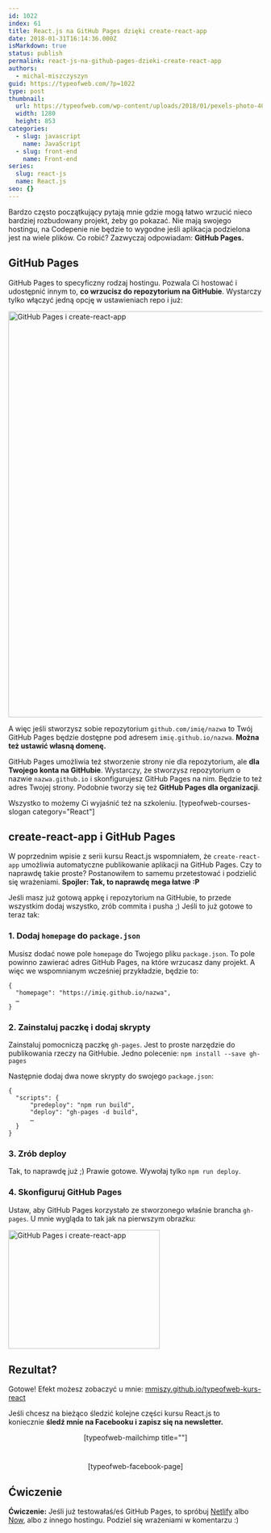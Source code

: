 ```yaml
---
id: 1022
index: 61
title: React.js na GitHub Pages dzięki create-react-app
date: 2018-01-31T16:14:36.000Z
isMarkdown: true
status: publish
permalink: react-js-na-github-pages-dzieki-create-react-app
authors:
  - michal-miszczyszyn
guid: https://typeofweb.com/?p=1022
type: post
thumbnail:
  url: https://typeofweb.com/wp-content/uploads/2018/01/pexels-photo-405031.jpeg
  width: 1280
  height: 853
categories:
  - slug: javascript
    name: JavaScript
  - slug: front-end
    name: Front-end
series:
  slug: react-js
  name: React.js
seo: {}
---
```


Bardzo często początkujący pytają mnie gdzie mogą łatwo wrzucić nieco bardziej rozbudowany projekt, żeby go pokazać. Nie mają swojego hostingu, na Codepenie nie będzie to wygodne jeśli aplikacja podzielona jest na wiele plików. Co robić? Zazwyczaj odpowiadam: <strong>GitHub Pages.</strong>

<h2>GitHub Pages</h2>
GitHub Pages to specyficzny rodzaj hostingu. Pozwala Ci hostować i udostępnić innym to, <strong>co wrzucisz do repozytorium na GitHubie</strong>. Wystarczy tylko włączyć jedną opcję w ustawieniach repo i już:

<a href="https://typeofweb.com/wp-content/uploads/2018/01/Screenshot-2018-01-29-20.11.18.png"><img class="aligncenter size-large wp-image-1023" src="https://typeofweb.com/wp-content/uploads/2018/01/Screenshot-2018-01-29-20.11.18-1024x803.png" alt="GitHub Pages i create-react-app" width="1024" height="803" /></a>

A więc jeśli stworzysz sobie repozytorium <code>github.com/imię/nazwa</code> to Twój GitHub Pages będzie dostępne pod adresem <code>imię.github.io/nazwa</code>. <strong>Można też ustawić własną domenę.</strong>

GitHub Pages umożliwia też stworzenie strony nie dla repozytorium, ale <strong>dla Twojego konta na GitHubie</strong>. Wystarczy, że stworzysz repozytorium o nazwie <code>nazwa.github.io</code> i skonfigurujesz GitHub Pages na nim. Będzie to też adres Twojej strony. Podobnie tworzy się też <strong>GitHub Pages dla organizacji</strong>.

Wszystko to możemy Ci wyjaśnić też na szkoleniu. [typeofweb-courses-slogan category="React"]

<h2>create-react-app i GitHub Pages</h2>
W poprzednim wpisie z serii kursu React.js wspomniałem, że <code>create-react-app</code> umożliwia automatyczne publikowanie aplikacji na GitHub Pages. Czy to naprawdę takie proste? Postanowiłem to samemu przetestować i podzielić się wrażeniami. <strong>Spojler: Tak, to naprawdę mega łatwe :P</strong>

Jeśli masz już gotową appkę i repozytorium na GitHubie, to przede wszystkim dodaj wszystko, zrób commita i pusha ;) Jeśli to już gotowe to teraz tak:

<h3>1. Dodaj <code>homepage</code> do <code>package.json</code></h3>
Musisz dodać nowe pole <code>homepage</code> do Twojego pliku <code>package.json</code>. To pole powinno zawierać adres GitHub Pages, na które wrzucasz dany projekt. A więc we wspomnianym wcześniej przykładzie, będzie to:
<pre class="language-json"><code>{
  "homepage": "https://imię.github.io/nazwa",
  …
}</code></pre>
<h3>2. Zainstaluj paczkę i dodaj skrypty</h3>
Zainstaluj pomocniczą paczkę <code>gh-pages</code>. Jest to proste narzędzie do publikowania rzeczy na GitHubie. Jedno polecenie: <code>npm install --save gh-pages</code>

Następnie dodaj dwa nowe skrypty do swojego <code>package.json</code>:

<pre class="language-json"><code>{
  "scripts": {
      "predeploy": "npm run build",
      "deploy": "gh-pages -d build",
      …
  }
}</code></pre>
<h3>3. Zrób deploy</h3>
Tak, to naprawdę już ;) Prawie gotowe. Wywołaj tylko <code>npm run deploy</code>.
<h3>4. Skonfiguruj GitHub Pages</h3>
Ustaw, aby GitHub Pages korzystało ze stworzonego właśnie brancha <code>gh-pages</code>. U mnie wygląda to tak jak na pierwszym obrazku:

<a href="https://typeofweb.com/wp-content/uploads/2018/01/Screenshot-2018-01-29-20.11.18.png"><img class="aligncenter size-medium wp-image-1023" src="https://typeofweb.com/wp-content/uploads/2018/01/Screenshot-2018-01-29-20.11.18-300x235.png" alt="GitHub Pages i create-react-app" width="300" height="235" /></a>

<h2>Rezultat?</h2>
Gotowe! Efekt możesz zobaczyć u mnie: <a href="https://mmiszy.github.io/typeofweb-kurs-react">mmiszy.github.io/typeofweb-kurs-react</a>

Jeśli chcesz na bieżąco śledzić kolejne części kursu React.js to koniecznie <strong>śledź mnie na Facebooku i zapisz się na newsletter.</strong>

<div style="text-align: center; margin-bottom: 40px;">[typeofweb-mailchimp title=""]</div>
<div style="text-align: center;">[typeofweb-facebook-page]</div>
<h2>Ćwiczenie</h2>
<strong>Ćwiczenie:</strong> Jeśli już testowałaś/eś GitHub Pages, to spróbuj <a href="https://www.netlify.com/">Netlify</a> albo <a href="https://zeit.co/now">Now</a>, albo z innego hostingu. Podziel się wrażeniami w komentarzu :)
